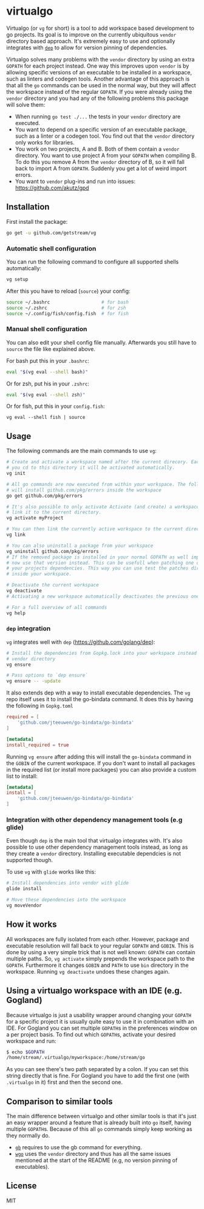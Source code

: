 # virtualgo

Virtualgo (or `vg` for short) is a tool to add workspace based development to go
projects. Its goal is to improve on the currently ubiquitous `vendor` directory
based approach. It's extremely easy to use and optionally integrates with
[`dep`](https://github.com/golang/dep) to allow for version pinning of
dependencies.

Virtualgo solves many problems with the `vendor` directory by using an extra
`GOPATH` for each project instead. One way this improves upon `vendor` is by
allowing specific versions of an executable to be installed in a workspace, such
as linters and codegen tools. Another advantage of this approach is that all the
`go` commands can be used in the normal way, but they will affect the workspace
instead of the regular `GOPATH`. If you were already using the `vendor`
directory and you had any of the following problems this package will solve
them:

- When running `go test ./...` the tests in your `vendor` directory are executed.
- You want to depend on a specific version of an executable package, such as a
  linter or a codegen tool. You find out that the `vendor` directory only works
  for libraries.
- You work on two projects, A and B. Both of them contain a `vendor` directory.
  You want to use project A from your `GOPATH` when compiling B. To do this you
  remove A from the `vendor` directory of B, so it will fall back to import A
  from `GOPATH`. Suddenly you get a lot of weird import errors.
- You want to `vendor` plug-ins and run into issues: https://github.com/akutz/gpd


## Installation

First install the package:

```bash
go get -u github.com/getstream/vg
```

### Automatic shell configuration

You can run the following command to configure all supported shells
automatically:

```sh
vg setup
```

After this you have to reload (`source`) your config:

```sh
source ~/.bashrc                   # for bash
source ~/.zshrc                    # for zsh
source ~/.config/fish/config.fish  # for fish
```

### Manual shell configuration

You can also edit your shell config file manually. Afterwards you still have to
`source` the file like explained above.

For bash put this in your `.bashrc`:

```bash
eval "$(vg eval --shell bash)"
```

Or for zsh, put his in your `.zshrc`:

```zsh
eval "$(vg eval --shell zsh)"
```

Or for fish, put this in your `config.fish`:

```fish
vg eval --shell fish | source
```

## Usage

The following commands are the main commands to use `vg`:

```bash
# Create and activate a workspace named after the current direcory. Each time
# you cd to this directory it will be activated automatically.
vg init

# All go commands are now executed from within your workspace. The following
# will install github.com/pkg/errors inside the workspace
go get github.com/pkg/errors

# It's also possible to only activate Activate (and create) a workspace and not
# link it to the current directory.
vg activate myProject

# You can then link the currently active workspace to the current directory
vg link

# You can also uninstall a package from your workspace
vg uninstall github.com/pkg/errors
# If the removed package is installed in your normal GOPATH as well imports will
# now use that version instead. This can be usefull when patching one of
# your projects dependencies. This way you can use test the patches directly
# inside your workspace.

# Deactivate the current workspace
vg deactivate
# Activating a new workspace automatically deactivates the previous one as well

# For a full overview of all commands
vg help

```



### `dep` integration

`vg` integrates well with `dep` (https://github.com/golang/dep):

```bash
# Install the dependencies from Gopkg.lock into your workspace instead of the
# vendor directory
vg ensure

# Pass options to `dep ensure`
vg ensure -- -update
```

It also extends dep with a way to install executable dependencies. The `vg` repo
itself uses it to install the go-bindata command. It does this by having the
following in `Gopkg.toml`

```toml
required = [
    'github.com/jteeuwen/go-bindata/go-bindata'
]

[metadata]
install_required = true
```

Running `vg ensure` after adding this will install the `go-bindata` command in
the `GOBIN` of the current workspace. If you don't want to install all packages
in the required list (or install more packages) you can also provide a custom
list to install:

```toml
[metadata]
install = [
    'github.com/jteeuwen/go-bindata/go-bindata'
]
```

### Integration with other dependency management tools (e.g glide)

Even though `dep` is the main tool that virtualgo integrates with. It's also possible
to use other dependency management tools instead, as long as they create a
`vendor` directory. Installing executable dependcies is not supported though.

To use `vg` with `glide` works like this:

```bash
# Install dependencies into vendor with glide
glide install

# Move these dependencies into the workspace
vg moveVendor
```


## How it works

All workspaces are fully isolated from each other. However, package and
executable resolution will fall back to your regular `GOPATH` and `GOBIN`.
This is done by using a very simple trick that is not well known: `GOPATH` can
contain multiple paths. So, `vg activate` simply prepends the workspace path to
the `GOPATH`. Furthermore it changes `GOBIN` and `PATH` to use `bin` directory
in the workspace. Running `vg deactivate` undoes these changes again.


## Using a virtualgo workspace with an IDE (e.g. Gogland)

Because virtualgo is just a usability wrapper around changing your `GOPATH` for
a specific project it is usually quite easy to use it in combination with an
IDE. For Gogland you can set multiple `GOPATH`s in the preferences window on a
per project basis. To find out which `GOPATH`s, activate your desired workspace
and run:

```bash
$ echo $GOPATH
/home/stream/.virtualgo/myworkspace:/home/stream/go
```

As you can see there's two path separated by a colon. If you can set this
string directly that is fine. For Gogland you have to add the first one (with
`.virtualgo` in it) first and then the second one.


## Comparison to similar tools

The main difference between virtualgo and other similar tools is that it's just
an easy wrapper around a feature that is already built into `go` itself, having
multiple `GOPATH`s. Because of this all `go` commands simply keep working as
they normally do.

- [`gb`](https://github.com/constabulary/gb) requires to use the gb command for
  everything.
- [`wgo`](https://github.com/skelterjohn/wgo) uses the
  `vendor` directory and thus has all the same issues mentioned at the start of the
  README (e.g, no version pinning of executables).


## License

MIT
